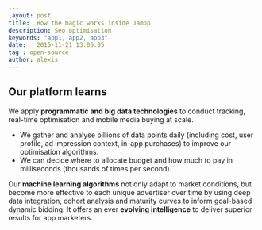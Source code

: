 ```yaml
---
layout: post
title:  How the magic works inside Jampp
description: Seo optimisation
keywords: "app1, app2, app3"
date:   2015-11-21 13:06:05
tag : open-source
author: alexis
---
```


## Our platform learns

We apply **programmatic and big data technologies** to conduct tracking, real-time optimisation and mobile media buying at scale.

*   We gather and analyse billions of data points daily (including cost, user profile, ad impression context, in-app purchases) to improve our optimisation algorithms.
*   We can decide where to allocate budget and how much to pay in milliseconds (thousands of times per second).

Our **machine learning algorithms** not only adapt to market conditions, but become more effective to each unique advertiser over time by using deep data integration, cohort analysis and maturity curves to inform goal-based dynamic bidding. It offers an ever **evolving intelligence** to deliver superior results for app marketers.
